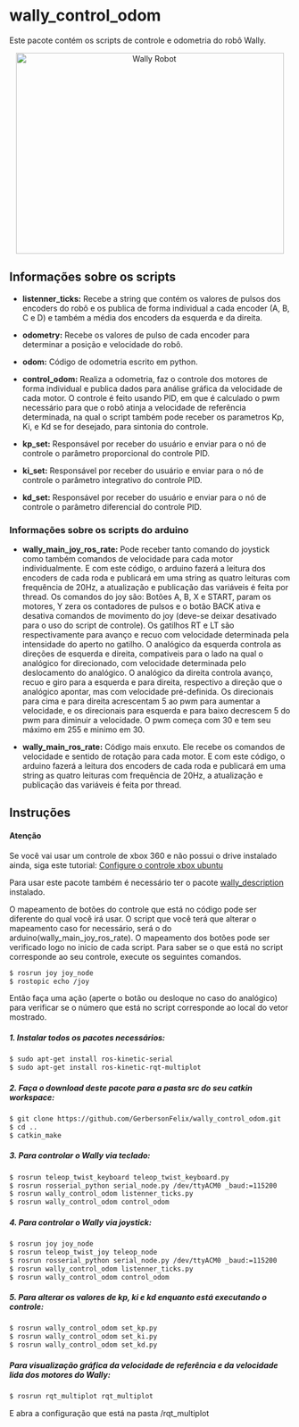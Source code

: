 # wally_control_odom

Este pacote contém os scripts de controle e odometria do robô Wally.

<p align="center">
    <img src="./figs/Wally_real.jpg" width="480" height="360" title="Wally Robot">
</p> 

## Informações sobre os scripts

* **listenner_ticks:** Recebe a string que contém os valores de pulsos dos encoders do robô e os publica de forma individual a cada encoder (A, B, C e D) e também a média dos encoders da esquerda e da direita.

* **odometry:** Recebe os valores de pulso de cada encoder para determinar a posição e velocidade do robô.

* **odom:** Código de odometria escrito em python.

* **control_odom:** Realiza a odometria, faz o controle dos motores de forma individual e publica dados para análise gráfica da velocidade de cada motor. O controle é feito usando PID, em que é calculado o pwm necessário para que o robô atinja a velocidade de referência determinada, na qual o script também pode receber os parametros Kp, Ki, e Kd se for desejado, para sintonia do controle.

* **kp_set:** Responsável por receber do usuário e enviar para o nó de controle o parâmetro proporcional do controle PID.

* **ki_set:** Responsável por receber do usuário e enviar para o nó de controle o parâmetro integrativo do controle PID.

* **kd_set:** Responsável por receber do usuário e enviar para o nó de controle o parâmetro diferencial do controle PID.

### Informações sobre os scripts do arduino

* **wally_main_joy_ros_rate:** Pode receber tanto comando do joystick como também comandos de velocidade para cada motor individualmente. E com este código, o arduino fazerá a leitura dos encoders de cada roda e publicará em uma string as quatro leituras com frequência de 20Hz, a atualização e publicação das variáveis é feita por thread. Os comandos do joy são: Botões A, B, X e START, param os motores, Y zera os contadores de pulsos e o botão BACK ativa e desativa comandos de movimento do joy (deve-se deixar desativado para o uso do script de controle). Os gatilhos RT e LT são respectivamente para avanço e recuo com velocidade determinada pela intensidade do aperto no gatilho. O analógico da esquerda controla as direções de esquerda e direita, compativeis para o lado na qual o analógico for direcionado, com velocidade determinada pelo deslocamento do analógico. O analógico da direita controla avanço, recuo e giro para a esquerda e para direita, respectivo a direção que o analógico apontar, mas com velocidade pré-definida. Os direcionais para cima e para direita acrescentam 5 ao pwm para aumentar a velocidade, e os direcionais para esquerda e para baixo decrescem 5 do pwm para diminuir a velocidade. O pwm começa com 30 e tem seu máximo em 255 e minimo em 30.

* **wally_main_ros_rate:** Código mais enxuto. Ele recebe os comandos de velocidade e sentido de rotação para cada motor. E com este código, o arduino fazerá a leitura dos encoders de cada roda e publicará em uma string as quatro leituras com frequência de 20Hz, a atualização e publicação das variáveis é feita por thread.

## Instruções

#### Atenção

Se você vai usar um controle de xbox 360 e não possui o drive instalado ainda, siga este tutorial:
[Configure o controle xbox ubuntu](https://www.edivaldobrito.com.br/configure-o-controle-xbox-ubuntu/)

Para usar este pacote também é necessário ter o pacote [wally_description](https://github.com/GerbersonFelix/wally_description) instalado.

O mapeamento de botões do controle que está no código pode ser diferente do qual você irá usar. O script que você terá que alterar o mapeamento caso for necessário, será o do arduino(wally_main_joy_ros_rate). O mapeamento dos botões pode ser verificado logo no inicio de cada script. Para saber se o que está no script corresponde ao seu controle, execute os seguintes comandos.

```sh
$ rosrun joy joy_node
$ rostopic echo /joy
```
Então faça uma ação (aperte o botão ou desloque no caso do analógico) para verificar se o número que está no script corresponde ao local do vetor mostrado.

##### 1. Instalar todos os pacotes necessários:

```sh
$ sudo apt-get install ros-kinetic-serial
$ sudo apt-get install ros-kinetic-rqt-multiplot 
```

##### 2. Faça o download deste pacote para a pasta src do seu catkin workspace:

```sh
$ git clone https://github.com/GerbersonFelix/wally_control_odom.git
$ cd ..
$ catkin_make
```
##### 3. Para controlar o Wally via teclado:

```sh
$ rosrun teleop_twist_keyboard teleop_twist_keyboard.py
$ rosrun rosserial_python serial_node.py /dev/ttyACM0 _baud:=115200
$ rosrun wally_control_odom listenner_ticks.py
$ rosrun wally_control_odom control_odom
```

##### 4. Para controlar o Wally via joystick:

```sh
$ rosrun joy joy_node
$ rosrun teleop_twist_joy teleop_node
$ rosrun rosserial_python serial_node.py /dev/ttyACM0 _baud:=115200
$ rosrun wally_control_odom listenner_ticks.py
$ rosrun wally_control_odom control_odom
```

##### 5. Para alterar os valores de kp, ki e kd enquanto está executando o controle:

```sh
$ rosrun wally_control_odom set_kp.py
$ rosrun wally_control_odom set_ki.py
$ rosrun wally_control_odom set_kd.py
```

##### Para visualização gráfica da velocidade de referência e da velocidade lida dos motores do Wally:

```sh
$ rosrun rqt_multiplot rqt_multiplot
```
E abra a configuração que está na pasta /rqt_multiplot
